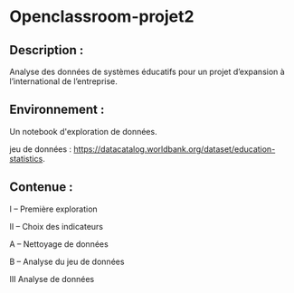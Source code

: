 # Openclassroom-projet2

## Description : 
Analyse des données de systèmes éducatifs pour un projet d’expansion à l’international de l’entreprise.

## Environnement :

Un notebook d'exploration de données.

jeu de données : https://datacatalog.worldbank.org/dataset/education-statistics.

## Contenue : 

I – Première exploration 

II – Choix des indicateurs

A – Nettoyage de données

B – Analyse du jeu de données


III Analyse de données

